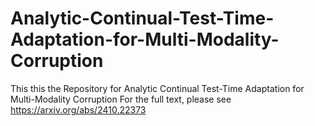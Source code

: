# Analytic-Continual-Test-Time-Adaptation-for-Multi-Modality-Corruption
This this the Repository for Analytic Continual Test-Time Adaptation for Multi-Modality Corruption
For the full text, please see https://arxiv.org/abs/2410.22373
